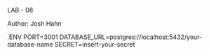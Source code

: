 LAB - 08

Author: Josh Hahn

.ENV
PORT=3001
DATABASE_URL=postgres://localhost:5432/your-database-name
SECRET=insert-your-secret

